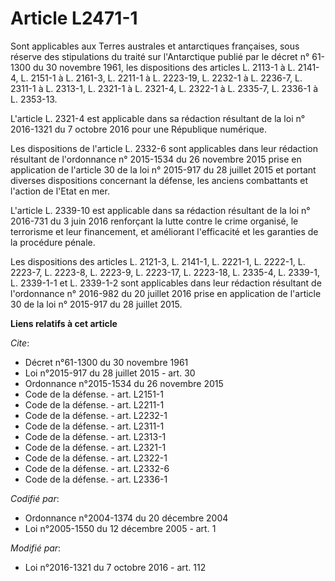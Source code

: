 # Article L2471-1

Sont applicables aux Terres australes et antarctiques françaises, sous réserve des stipulations du traité sur l'Antarctique
publié par le décret n° 61-1300 du 30 novembre 1961, les dispositions des articles L. 2113-1 à L. 2141-4, L. 2151-1 à L.
2161-3, L. 2211-1 à L. 2223-19, L. 2232-1 à L. 2236-7, L. 2311-1 à L. 2313-1, L. 2321-1 à L. 2321-4, L. 2322-1 à L. 2335-7,
L. 2336-1 à L. 2353-13. 

L'article L. 2321-4 est applicable dans sa rédaction résultant de la loi n° 2016-1321 du 7 octobre 2016 pour une République
numérique. 

Les dispositions de l'article L. 2332-6 sont applicables dans leur rédaction résultant de l'ordonnance n° 2015-1534 du 26
novembre 2015 prise en application de l'article 30 de la loi n° 2015-917 du 28 juillet 2015 et portant diverses dispositions
concernant la défense, les anciens combattants et l'action de l'Etat en mer. 

L'article L. 2339-10 est applicable dans sa rédaction résultant de la loi n° 2016-731 du 3 juin 2016 renforçant la lutte
contre le crime organisé, le terrorisme et leur financement, et améliorant l'efficacité et les garanties de la procédure
pénale. 

Les dispositions des articles L. 2121-3, L. 2141-1, L. 2221-1, L. 2222-1, L. 2223-7, L. 2223-8, L. 2223-9, L. 2223-17, L.
2223-18, L. 2335-4, L. 2339-1, L. 2339-1-1 et L. 2339-1-2 sont applicables dans leur rédaction résultant de l'ordonnance n°
2016-982 du 20 juillet 2016 prise en application de l'article 30 de la loi n° 2015-917 du 28 juillet 2015.

**Liens relatifs à cet article**

_Cite_:

  - Décret n°61-1300 du 30 novembre 1961
  - Loi n°2015-917 du 28 juillet 2015 - art. 30
  - Ordonnance n°2015-1534 du 26 novembre 2015
  - Code de la défense. - art. L2151-1
  - Code de la défense. - art. L2211-1
  - Code de la défense. - art. L2232-1
  - Code de la défense. - art. L2311-1
  - Code de la défense. - art. L2313-1
  - Code de la défense. - art. L2321-1
  - Code de la défense. - art. L2322-1
  - Code de la défense. - art. L2332-6
  - Code de la défense. - art. L2336-1

_Codifié par_:

  - Ordonnance n°2004-1374 du 20 décembre 2004
  - Loi n°2005-1550 du 12 décembre 2005 - art. 1

_Modifié par_:

  - Loi n°2016-1321 du 7 octobre 2016 - art. 112
